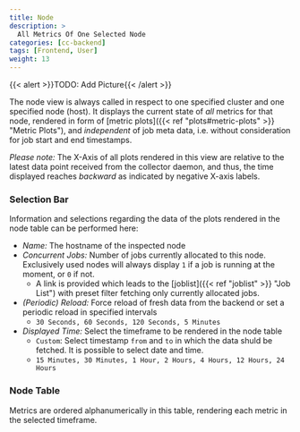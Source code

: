 ```yaml
---
title: Node
description: >
  All Metrics Of One Selected Node
categories: [cc-backend]
tags: [Frontend, User]
weight: 13
---
```


{{< alert >}}TODO: Add Picture{{< /alert >}}

The node view is always called in respect to one specified cluster and one specified node (host). It displays the current state of *all* metrics for that node, rendered in form of [metric plots]({{< ref "plots#metric-plots" >}} "Metric Plots"), and *independent* of job meta data, i.e. without consideration for job start and end timestamps.

*Please note:* The X-Axis of all plots rendered in this view are relative to the latest data point received from the collector daemon, and thus, the time displayed reaches *backward* as indicated by negative X-axis labels.

### Selection Bar

Information and selections regarding the data of the plots rendered in the node table can be performed here:

* *Name:* The hostname of the inspected node
* *Concurrent Jobs:* Number of jobs currently allocated to this node. Exclusively used nodes will always display `1` if a job is running at the moment, or `0` if not.
  * A link is provided which leads to the [joblist]({{< ref "joblist" >}} "Job List") with preset filter fetching only currently allocated jobs. 
* *(Periodic) Reload:* Force reload of fresh data from the backend or set a periodic reload in specified intervals
  * `30 Seconds, 60 Seconds, 120 Seconds, 5 Minutes`
* *Displayed Time:* Select the timeframe to be rendered in the node table
  * `Custom`: Select timestamp `from` and `to` in which the data shuld be fetched. It is possible to select date and time. 
  * `15 Minutes, 30 Minutes, 1 Hour, 2 Hours, 4 Hours, 12 Hours, 24 Hours`

### Node Table

Metrics are ordered alphanumerically in this table, rendering each metric in the selected timeframe.
